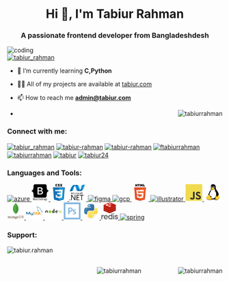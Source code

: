 <h1 align="center">Hi 👋, I'm Tabiur Rahman</h1>
<h3 align="center">A passionate frontend developer from Bangladeshdesh</h3>

<image align="left" alt="coding" width="400" img src="https://komarev.com/ghpvc/?username=tabiurrahman&label=Profile%20views&color=0e75b6&style=flat" alt="tabiurrahman">

<p align="left"> <a href="https://twitter.com/tabiur_rahman" target="blank"><img src="https://img.shields.io/twitter/follow/tabiur_rahman?logo=twitter&style=for-the-badge" alt="tabiur_rahman" /></a> </p>

- 🌱 I’m currently learning **C,Python**

- 👨‍💻 All of my projects are available at [tabiur.com](tabiur.com)

- 📫 How to reach me **admin@tabiur.com**
- <p><img align="right" src="[https://www.google.com/url?sa=i&url=https%3A%2F%2Fgithub.com%2Frudrabarad%2FGifs&psig=AOvVaw0625xPvu3X8CSqK-FsOuPh&ust=1685888414500000&source=images&cd=vfe&ved=0CBEQjRxqFwoTCPjN4e6lp_8CFQAAAAAdAAAAABAT](https://www.google.com/url?sa=i&url=https%3A%2F%2Fgithub.com%2Frudrabarad%2FGifs&psig=AOvVaw0625xPvu3X8CSqK-FsOuPh&ust=1685888414500000&source=images&cd=vfe&ved=0CBEQjRxqFwoTCPjN4e6lp_8CFQAAAAAdAAAAABAY)" alt="tabiurrahman" /></p>

<h3 align="left">Connect with me:</h3>
<p align="left">
<a href="https://twitter.com/tabiur_rahman" target="blank"><img align="center" src="https://raw.githubusercontent.com/rahuldkjain/github-profile-readme-generator/master/src/images/icons/Social/twitter.svg" alt="tabiur_rahman" height="30" width="40" /></a>
<a href="https://linkedin.com/in/tabiur-rahman" target="blank"><img align="center" src="https://raw.githubusercontent.com/rahuldkjain/github-profile-readme-generator/master/src/images/icons/Social/linked-in-alt.svg" alt="tabiur-rahman" height="30" width="40" /></a>
<a href="https://stackoverflow.com/users/tabiur-rahman" target="blank"><img align="center" src="https://raw.githubusercontent.com/rahuldkjain/github-profile-readme-generator/master/src/images/icons/Social/stack-overflow.svg" alt="tabiur-rahman" height="30" width="40" /></a>
<a href="https://fb.com/ftabiurrahman" target="blank"><img align="center" src="https://raw.githubusercontent.com/rahuldkjain/github-profile-readme-generator/master/src/images/icons/Social/facebook.svg" alt="ftabiurrahman" height="30" width="40" /></a>
<a href="https://dribbble.com/tabiurrahman" target="blank"><img align="center" src="https://raw.githubusercontent.com/rahuldkjain/github-profile-readme-generator/master/src/images/icons/Social/dribbble.svg" alt="tabiurrahman" height="30" width="40" /></a>
<a href="https://www.behance.net/tabiur" target="blank"><img align="center" src="https://raw.githubusercontent.com/rahuldkjain/github-profile-readme-generator/master/src/images/icons/Social/behance.svg" alt="tabiur" height="30" width="40" /></a>
<a href="https://www.youtube.com/c/tabiur24" target="blank"><img align="center" src="https://raw.githubusercontent.com/rahuldkjain/github-profile-readme-generator/master/src/images/icons/Social/youtube.svg" alt="tabiur24" height="30" width="40" /></a>
</p>

<h3 align="left">Languages and Tools:</h3>
<p align="left"> <a href="https://azure.microsoft.com/en-in/" target="_blank" rel="noreferrer"> <img src="https://www.vectorlogo.zone/logos/microsoft_azure/microsoft_azure-icon.svg" alt="azure" width="40" height="40"/> </a> <a href="https://getbootstrap.com" target="_blank" rel="noreferrer"> <img src="https://raw.githubusercontent.com/devicons/devicon/master/icons/bootstrap/bootstrap-plain-wordmark.svg" alt="bootstrap" width="40" height="40"/> </a> <a href="https://www.w3schools.com/css/" target="_blank" rel="noreferrer"> <img src="https://raw.githubusercontent.com/devicons/devicon/master/icons/css3/css3-original-wordmark.svg" alt="css3" width="40" height="40"/> </a> <a href="https://dotnet.microsoft.com/" target="_blank" rel="noreferrer"> <img src="https://raw.githubusercontent.com/devicons/devicon/master/icons/dot-net/dot-net-original-wordmark.svg" alt="dotnet" width="40" height="40"/> </a> <a href="https://www.figma.com/" target="_blank" rel="noreferrer"> <img src="https://www.vectorlogo.zone/logos/figma/figma-icon.svg" alt="figma" width="40" height="40"/> </a> <a href="https://cloud.google.com" target="_blank" rel="noreferrer"> <img src="https://www.vectorlogo.zone/logos/google_cloud/google_cloud-icon.svg" alt="gcp" width="40" height="40"/> </a> <a href="https://www.w3.org/html/" target="_blank" rel="noreferrer"> <img src="https://raw.githubusercontent.com/devicons/devicon/master/icons/html5/html5-original-wordmark.svg" alt="html5" width="40" height="40"/> </a> <a href="https://www.adobe.com/in/products/illustrator.html" target="_blank" rel="noreferrer"> <img src="https://www.vectorlogo.zone/logos/adobe_illustrator/adobe_illustrator-icon.svg" alt="illustrator" width="40" height="40"/> </a> <a href="https://developer.mozilla.org/en-US/docs/Web/JavaScript" target="_blank" rel="noreferrer"> <img src="https://raw.githubusercontent.com/devicons/devicon/master/icons/javascript/javascript-original.svg" alt="javascript" width="40" height="40"/> </a> <a href="https://www.linux.org/" target="_blank" rel="noreferrer"> <img src="https://raw.githubusercontent.com/devicons/devicon/master/icons/linux/linux-original.svg" alt="linux" width="40" height="40"/> </a> <a href="https://www.mongodb.com/" target="_blank" rel="noreferrer"> <img src="https://raw.githubusercontent.com/devicons/devicon/master/icons/mongodb/mongodb-original-wordmark.svg" alt="mongodb" width="40" height="40"/> </a> <a href="https://www.mysql.com/" target="_blank" rel="noreferrer"> <img src="https://raw.githubusercontent.com/devicons/devicon/master/icons/mysql/mysql-original-wordmark.svg" alt="mysql" width="40" height="40"/> </a> <a href="https://nodejs.org" target="_blank" rel="noreferrer"> <img src="https://raw.githubusercontent.com/devicons/devicon/master/icons/nodejs/nodejs-original-wordmark.svg" alt="nodejs" width="40" height="40"/> </a> <a href="https://www.photoshop.com/en" target="_blank" rel="noreferrer"> <img src="https://raw.githubusercontent.com/devicons/devicon/master/icons/photoshop/photoshop-line.svg" alt="photoshop" width="40" height="40"/> </a> <a href="https://www.python.org" target="_blank" rel="noreferrer"> <img src="https://raw.githubusercontent.com/devicons/devicon/master/icons/python/python-original.svg" alt="python" width="40" height="40"/> </a> <a href="https://redis.io" target="_blank" rel="noreferrer"> <img src="https://raw.githubusercontent.com/devicons/devicon/master/icons/redis/redis-original-wordmark.svg" alt="redis" width="40" height="40"/> </a> <a href="https://spring.io/" target="_blank" rel="noreferrer"> <img src="https://www.vectorlogo.zone/logos/springio/springio-icon.svg" alt="spring" width="40" height="40"/> </a> </p>

<h3 align="left">Support:</h3>
<p><a href="https://www.buymeacoffee.com/tabiur.rahman"> <img align="left" src="https://cdn.buymeacoffee.com/buttons/v2/default-yellow.png" height="50" width="210" alt="tabiur.rahman" /></a></p><br><br>

<p><img align="right" src="https://github-readme-stats.vercel.app/api/top-langs?username=tabiurrahman&show_icons=true&locale=en&layout=compact" alt="tabiurrahman" /></p>

<p>&nbsp;<img align="left" src="https://github-readme-stats.vercel.app/api?username=tabiurrahman&show_icons=true&locale=en" alt="tabiurrahman" /></p>
